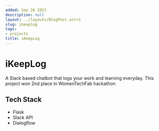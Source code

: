 ```yaml
---
added: Sep 26 2022
description: null
layout: ../layouts/BlogPost.astro
slug: ikeeplog
tags:
- projects
title: iKeepLog
---
```


# iKeepLog

A Slack based chatbot that logs your work and learning everyday. This project won 2nd place in WomenTechFab hackathon

## Tech Stack

- Flask
- Slack API
- Dialogflow

